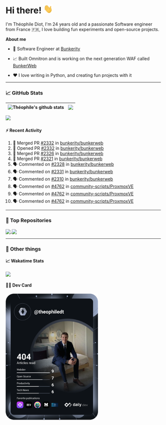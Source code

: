# Hi there! <img src="./wave.gif" width="30px" height="30px" />

I'm Théophile Diot, I'm 24 years old and a passionate Software engineer from France 🇫🇷, I love building fun experiments and open-source projects.

**About me**

- 💼 Software Engineer at [Bunkerity](https://www.bunkerity.com/)

- 📈 Built Omnitron and is working on the next generation WAF called [BunkerWeb](https://www.bunkerweb.io)

- ❤️ I love writing in Python, and creating fun projects with it

---

### 📈 GitHub Stats

| <img align="center" src="https://github-readme-stats.vercel.app/api?username=TheophileDiot&show_icons=true&include_all_commits=true&theme=algolia&hide_border=true&rank_icon=github" alt="Théophile's github stats" /> | <img align="center" src="https://github-readme-stats.vercel.app/api/top-langs/?username=TheophileDiot&layout=compact&theme=algolia&hide_border=true" /> |
| ---------------------------------------------------------------------------------------------------------------------------------------------------------------------------------------------------------------------- | ------------------------------------------------------------------------------------------------------------------------------------------------------- |

![](https://github-readme-activity-graph.vercel.app/graph?username=TheophileDiot&theme=tokyo-night)

#### :zap: Recent Activity

<!--START_SECTION:activity-->
1. 🎉 Merged PR [#2332](https://github.com/bunkerity/bunkerweb/pull/2332) in [bunkerity/bunkerweb](https://github.com/bunkerity/bunkerweb)
2. 💪 Opened PR [#2332](https://github.com/bunkerity/bunkerweb/pull/2332) in [bunkerity/bunkerweb](https://github.com/bunkerity/bunkerweb)
3. 🎉 Merged PR [#2326](https://github.com/bunkerity/bunkerweb/pull/2326) in [bunkerity/bunkerweb](https://github.com/bunkerity/bunkerweb)
4. 🎉 Merged PR [#2321](https://github.com/bunkerity/bunkerweb/pull/2321) in [bunkerity/bunkerweb](https://github.com/bunkerity/bunkerweb)
5. 🗣 Commented on [#2328](https://github.com/bunkerity/bunkerweb/issues/2328#issuecomment-2916923526) in [bunkerity/bunkerweb](https://github.com/bunkerity/bunkerweb)
6. 🗣 Commented on [#2331](https://github.com/bunkerity/bunkerweb/issues/2331#issuecomment-2916904530) in [bunkerity/bunkerweb](https://github.com/bunkerity/bunkerweb)
7. 🗣 Commented on [#2310](https://github.com/bunkerity/bunkerweb/issues/2310#issuecomment-2916688570) in [bunkerity/bunkerweb](https://github.com/bunkerity/bunkerweb)
8. 🗣 Commented on [#4762](https://github.com/community-scripts/ProxmoxVE/pull/4762#issuecomment-2912729312) in [community-scripts/ProxmoxVE](https://github.com/community-scripts/ProxmoxVE)
9. 🗣 Commented on [#4762](https://github.com/community-scripts/ProxmoxVE/pull/4762#issuecomment-2912728069) in [community-scripts/ProxmoxVE](https://github.com/community-scripts/ProxmoxVE)
10. 🗣 Commented on [#4762](https://github.com/community-scripts/ProxmoxVE/pull/4762#issuecomment-2912656135) in [community-scripts/ProxmoxVE](https://github.com/community-scripts/ProxmoxVE)
<!--END_SECTION:activity-->

---

### 🔧 Top Repositories

<a href="https://github.com/bunkerity/bunkerweb">
  <img align="center" src="https://github-readme-stats.vercel.app/api/pin/?username=Bunkerity&repo=bunkerweb&theme=algolia" />
</a>
<a href="https://github.com/TheophileDiot/Omnitron">
  <img align="center" src="https://github-readme-stats.vercel.app/api/pin/?username=TheophileDiot&repo=Omnitron&theme=algolia" />
</a>

---

### 🎉 Other things

#### 📈 Wakatime Stats

<a href="https://wakatime.com/@theophile_bunkerity">
  <img align="center" src="https://github-readme-stats.vercel.app/api/wakatime?username=3aa5ce41-c253-43d9-8441-a721e446a45f&layout=compact&theme=algolia" />
</a>

#### 👨‍💻 Dev Card

<a href="https://app.daily.dev/TheophileDt">
  <img src="./devcard.svg" width="300" alt="Théophile Diot's Dev Card"/>
</a>
